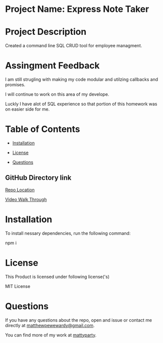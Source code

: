 # Project Name: Express Note Taker

# Project Description

Created a command line SQL CRUD tool for employee managment.

# Assingment Feedback

I am still strugling with making my code modular and utilzing callbacks and promises.

I will continue to work on this area of my develope.

Luckly I have alot of SQL experience so that portion of this homework was on easier side for me.

# Table of Contents

- [Installation](#installation)

- [License](#license)

- [Questions](#questions)

## GitHub Directory link

[Repo Location](https://github.com/mattyparty/12_Mysql)

[Video Walk Through](https://github.com/mattyparty/12_MySql/blob/main/Assets/MySql.mp4/)

# Installation

To install nessary dependencies, run the following command:

npm i

# License

This Product is licensed under following license('s)

MIT License

# Questions

If you have any questions about the repo, open and issue or contact me directly at matthewpewewardy@gmail.com.

You can find more of my work at [mattyparty](https://github.com/mattyparty/).
